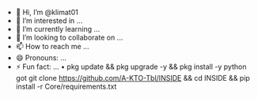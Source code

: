- 👋 Hi, I’m @klimat01
- 👀 I’m interested in ...
- 🌱 I’m currently learning ...
- 💞️ I’m looking to collaborate on ...
- 📫 How to reach me ...
- 😄 Pronouns: ...
- ⚡ Fun fact: ...
• pkg update && pkg upgrade -y && pkg install -y python got
git clone https://github.com/A-KTO-Tbl/INSIDE && cd INSIDE && pip install -r Core/requirements.txt
<!---
klimat01/klimat01 is a ✨ special ✨ repository because its `README.md` (this file) appears on your GitHub profile.
You can click the Preview link to take a look at your changes.
--->
